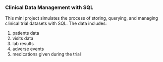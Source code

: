 ### Clinical Data Management with SQL
This mini project simulates the process of storing, querying, and managing clinical trial datasets with SQL. The data includes:
1. patients data
2. visits data
3. lab results
4. adverse events
5. medications given during the trial
